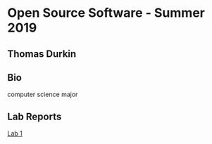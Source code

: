 # Open Source Software - Summer 2019
## Thomas Durkin

## Bio
computer science major

## Lab Reports
[Lab 1](OpenSourceLabs/lab1/lab01.md)
